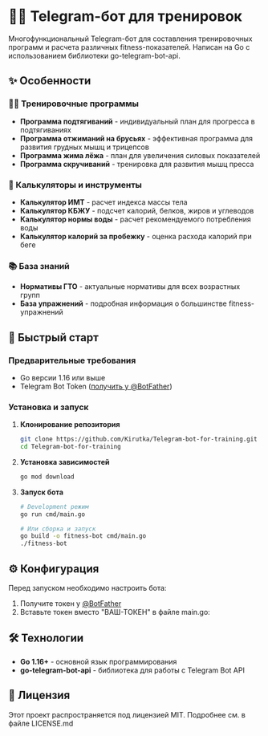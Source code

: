 <!--markdownlint-disable-->
# 🏋️‍♂️ Telegram-бот для тренировок

Многофункциональный Telegram-бот для составления тренировочных программ и расчета различных fitness-показателей. Написан на Go с использованием библиотеки go-telegram-bot-api.

## ✨ Особенности

### 🏋️‍♂️ Тренировочные программы

- **Программа подтягиваний** - индивидуальный план для прогресса в подтягиваниях
- **Программа отжиманий на брусьях** - эффективная программа для развития грудных мышц и трицепсов
- **Программа жима лёжа** - план для увеличения силовых показателей
- **Программа скручиваний** - тренировка для развития мышц пресса

### 🧮 Калькуляторы и инструменты

- **Калькулятор ИМТ** - расчет индекса массы тела
- **Калькулятор КБЖУ** - подсчет калорий, белков, жиров и углеводов
- **Калькулятор нормы воды** - расчет рекомендуемого потребления воды
- **Калькулятор калорий за пробежку** - оценка расхода калорий при беге

### 📚 База знаний

- **Нормативы ГТО** - актуальные нормативы для всех возрастных групп
- **База упражнений** - подробная информация о большинстве fitness-упражнений

## 🚀 Быстрый старт

### Предварительные требования

- Go версии 1.16 или выше
- Telegram Bot Token ([получить у @BotFather](https://t.me/BotFather))

### Установка и запуск

1. **Клонирование репозитория**
   ```bash
   git clone https://github.com/Kirutka/Telegram-bot-for-training.git
   cd Telegram-bot-for-training
   ```

2. **Установка зависимостей**

   ```bash
   go mod download
   ```

3. **Запуск бота**

   ```bash
   # Development режим
   go run cmd/main.go

   # Или сборка и запуск
   go build -o fitness-bot cmd/main.go
   ./fitness-bot
   ```

## ⚙️ Конфигурация

Перед запуском необходимо настроить бота:

1. Получите токен у [@BotFather](https://t.me/BotFather)
2. Вставьте токен вместо "ВАШ-ТОКЕН" в файле main.go:

## 🛠 Технологии

- **Go 1.16+** - основной язык программирования
- **go-telegram-bot-api** - библиотека для работы с Telegram Bot API

## 📄 Лицензия

Этот проект распространяется под лицензией MIT. Подробнее см. в файле LICENSЕ.md
